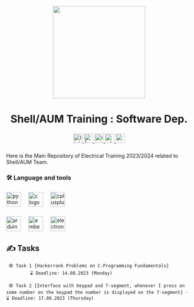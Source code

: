 <div align="center">
  <img height="250" src="https://scontent.fcai19-8.fna.fbcdn.net/v/t39.30808-6/277782644_382600263871848_1284788770234880842_n.jpg?_nc_cat=101&cb=99be929b-59f725be&ccb=1-7&_nc_sid=be3454&_nc_ohc=8P56123qsisAX_T2tQZ&_nc_ht=scontent.fcai19-8.fna&oh=00_AfCHLMZpPtaJj4fbD0mTLHNU4v6SuKU4uCHhirt_rzuzsA&oe=64D9FF1C"  />
</div>

###

<h1 align="center">Shell/AUM Training : Software Dep.</h1>

###

<div align="center">
  <a href="https://www.linkedin.com/company/sem-alexandria-university/" target="_blank">
    <img src="https://img.shields.io/static/v1?message=LinkedIn&logo=linkedin&label=&color=0077B5&logoColor=white&labelColor=&style=for-the-badge" height="25" alt="linkedin logo"  />
  </a>
  <a href="https://www.facebook.com/EcoMarathonAUT" target="_blank">
    <img src="https://img.shields.io/static/v1?message=Facebook&logo=facebook&label=&color=1877F2&logoColor=white&labelColor=&style=for-the-badge" height="25" alt="facebook logo"  />
  </a>
  <a href="https://www.instagram.com/alex_uni_motorsports/" target="_blank">
    <img src="https://img.shields.io/static/v1?message=Instagram&logo=instagram&label=&color=E4405F&logoColor=white&labelColor=&style=for-the-badge" height="25" alt="instagram logo"  />
  </a>
  <a href="https://chat.whatsapp.com/D8K8kouD5KdLJDYOqem4tt" target="_blank">
    <img src="https://img.shields.io/static/v1?message=Whatsapp&logo=whatsapp&label=&color=25D366&logoColor=white&labelColor=&style=for-the-badge" height="25" alt="whatsapp logo"  />
  </a>
  <a href="https://shellecoteam-alexandria.netlify.app/?fbclid=IwAR3QnhKv3VDaNqf_jYknS3xclT1eRP1Z-tWrBmP3H5koC13jt81MkilAzps" target="_blank">
    <img src="https://img.shields.io/static/v1?message=Website&logo=codepen&label=&color=000000&logoColor=white&labelColor=&style=for-the-badge" height="25" alt="codepen logo"  />
  </a>
</div>

###

<p align="left">Here is the Main Repository of Electrical Training 2023/2024 related to Shell/AUM Team.</p>

###

<h3 align="left">🛠 Language and tools</h3>

###

<div align="left">
  <img src="https://cdn.jsdelivr.net/gh/devicons/devicon/icons/python/python-original.svg" height="40" alt="python logo"  />
  <img width="12" />
  <img src="https://cdn.jsdelivr.net/gh/devicons/devicon/icons/c/c-original.svg" height="40" alt="c logo"  />
  <img width="12" />
  <img src="https://cdn.jsdelivr.net/gh/devicons/devicon/icons/cplusplus/cplusplus-original.svg" height="40" alt="cplusplus logo"  />
</div>

###


<div align="left">
  <img src="https://cdn.jsdelivr.net/gh/devicons/devicon/icons/arduino/arduino-original.svg" height="40" alt="arduino logo"  />
  <img width="12" />
  <img src="https://cdn.jsdelivr.net/gh/devicons/devicon/icons/embeddedc/embeddedc-original.svg" height="40" alt="embeddedc logo"  />
  <img width="12" />
  <img src="https://cdn.jsdelivr.net/gh/devicons/devicon/icons/electron/electron-original.svg" height="40" alt="electron logo"  />
</div>

###

## ✍️ Tasks
     🕸 Task 1 {Hackerrank Problems on C-Programming Fundamentals}
             ⌛ Deadline: 14.08.2023 (Monday) 

     🕸 Task 2 {Interface with Keypad and 7-segment, whenever I press on some number on the keypad the number is displayed on the 7-segment} -              ⌛ Deadline: 17.08.2023 (Thursday) 
